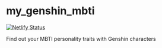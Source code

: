 # my_genshin_mbti

[![Netlify Status](https://api.netlify.com/api/v1/badges/bbbc13a8-51ee-4aaf-ae10-7b1a3598eeb4/deploy-status)](https://app.netlify.com/sites/whimsical-wisp-79c42d/deploys)

Find out your MBTI personality traits with Genshin characters

